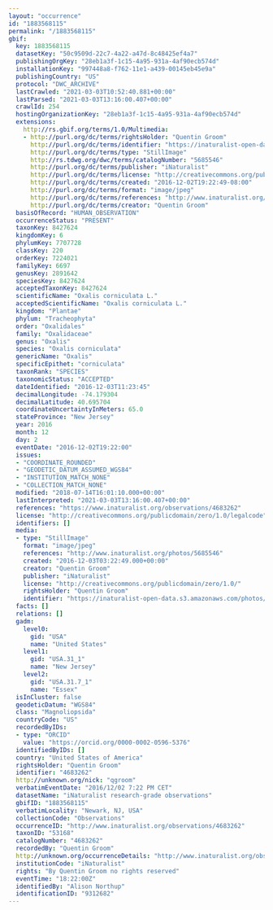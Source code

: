 ```yaml
---
layout: "occurrence"
id: "1883568115"
permalink: "/1883568115"
gbif:
  key: 1883568115
  datasetKey: "50c9509d-22c7-4a22-a47d-8c48425ef4a7"
  publishingOrgKey: "28eb1a3f-1c15-4a95-931a-4af90ecb574d"
  installationKey: "997448a8-f762-11e1-a439-00145eb45e9a"
  publishingCountry: "US"
  protocol: "DWC_ARCHIVE"
  lastCrawled: "2021-03-03T10:52:40.881+00:00"
  lastParsed: "2021-03-03T13:16:00.407+00:00"
  crawlId: 254
  hostingOrganizationKey: "28eb1a3f-1c15-4a95-931a-4af90ecb574d"
  extensions:
    http://rs.gbif.org/terms/1.0/Multimedia:
    - http://purl.org/dc/terms/rightsHolder: "Quentin Groom"
      http://purl.org/dc/terms/identifier: "https://inaturalist-open-data.s3.amazonaws.com/photos/5685546/original.jpeg?1480763964"
      http://purl.org/dc/terms/type: "StillImage"
      http://rs.tdwg.org/dwc/terms/catalogNumber: "5685546"
      http://purl.org/dc/terms/publisher: "iNaturalist"
      http://purl.org/dc/terms/license: "http://creativecommons.org/publicdomain/zero/1.0/"
      http://purl.org/dc/terms/created: "2016-12-02T19:22:49-08:00"
      http://purl.org/dc/terms/format: "image/jpeg"
      http://purl.org/dc/terms/references: "http://www.inaturalist.org/photos/5685546"
      http://purl.org/dc/terms/creator: "Quentin Groom"
  basisOfRecord: "HUMAN_OBSERVATION"
  occurrenceStatus: "PRESENT"
  taxonKey: 8427624
  kingdomKey: 6
  phylumKey: 7707728
  classKey: 220
  orderKey: 7224021
  familyKey: 6697
  genusKey: 2891642
  speciesKey: 8427624
  acceptedTaxonKey: 8427624
  scientificName: "Oxalis corniculata L."
  acceptedScientificName: "Oxalis corniculata L."
  kingdom: "Plantae"
  phylum: "Tracheophyta"
  order: "Oxalidales"
  family: "Oxalidaceae"
  genus: "Oxalis"
  species: "Oxalis corniculata"
  genericName: "Oxalis"
  specificEpithet: "corniculata"
  taxonRank: "SPECIES"
  taxonomicStatus: "ACCEPTED"
  dateIdentified: "2016-12-03T11:23:45"
  decimalLongitude: -74.179304
  decimalLatitude: 40.695704
  coordinateUncertaintyInMeters: 65.0
  stateProvince: "New Jersey"
  year: 2016
  month: 12
  day: 2
  eventDate: "2016-12-02T19:22:00"
  issues:
  - "COORDINATE_ROUNDED"
  - "GEODETIC_DATUM_ASSUMED_WGS84"
  - "INSTITUTION_MATCH_NONE"
  - "COLLECTION_MATCH_NONE"
  modified: "2018-07-14T16:01:10.000+00:00"
  lastInterpreted: "2021-03-03T13:16:00.407+00:00"
  references: "https://www.inaturalist.org/observations/4683262"
  license: "http://creativecommons.org/publicdomain/zero/1.0/legalcode"
  identifiers: []
  media:
  - type: "StillImage"
    format: "image/jpeg"
    references: "http://www.inaturalist.org/photos/5685546"
    created: "2016-12-03T03:22:49.000+00:00"
    creator: "Quentin Groom"
    publisher: "iNaturalist"
    license: "http://creativecommons.org/publicdomain/zero/1.0/"
    rightsHolder: "Quentin Groom"
    identifier: "https://inaturalist-open-data.s3.amazonaws.com/photos/5685546/original.jpeg?1480763964"
  facts: []
  relations: []
  gadm:
    level0:
      gid: "USA"
      name: "United States"
    level1:
      gid: "USA.31_1"
      name: "New Jersey"
    level2:
      gid: "USA.31.7_1"
      name: "Essex"
  isInCluster: false
  geodeticDatum: "WGS84"
  class: "Magnoliopsida"
  countryCode: "US"
  recordedByIDs:
  - type: "ORCID"
    value: "https://orcid.org/0000-0002-0596-5376"
  identifiedByIDs: []
  country: "United States of America"
  rightsHolder: "Quentin Groom"
  identifier: "4683262"
  http://unknown.org/nick: "qgroom"
  verbatimEventDate: "2016/12/02 7:22 PM CET"
  datasetName: "iNaturalist research-grade observations"
  gbifID: "1883568115"
  verbatimLocality: "Newark, NJ, USA"
  collectionCode: "Observations"
  occurrenceID: "http://www.inaturalist.org/observations/4683262"
  taxonID: "53168"
  catalogNumber: "4683262"
  recordedBy: "Quentin Groom"
  http://unknown.org/occurrenceDetails: "http://www.inaturalist.org/observations/4683262"
  institutionCode: "iNaturalist"
  rights: "By Quentin Groom no rights reserved"
  eventTime: "18:22:00Z"
  identifiedBy: "Alison Northup"
  identificationID: "9312682"
---
```

